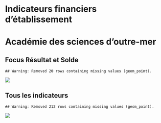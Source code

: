 Indicateurs financiers d’établissement
================

# Académie des sciences d’outre-mer

## Focus Résultat et Solde

    ## Warning: Removed 20 rows containing missing values (geom_point).

![](académie_des_sciences_d_outre_mer_files/figure-gfm/etab.focus-1.png)<!-- -->

## Tous les indicateurs

    ## Warning: Removed 212 rows containing missing values (geom_point).

![](académie_des_sciences_d_outre_mer_files/figure-gfm/etab-1.png)<!-- -->
